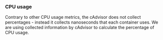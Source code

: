 


### CPU usage
Contrary to other CPU usage metrics, the cAdvisor does not collect percentages - instead it collects nanoseconds that each container uses. We are using collected information by cAdvisor to calculate the percentage of CPU usage.

